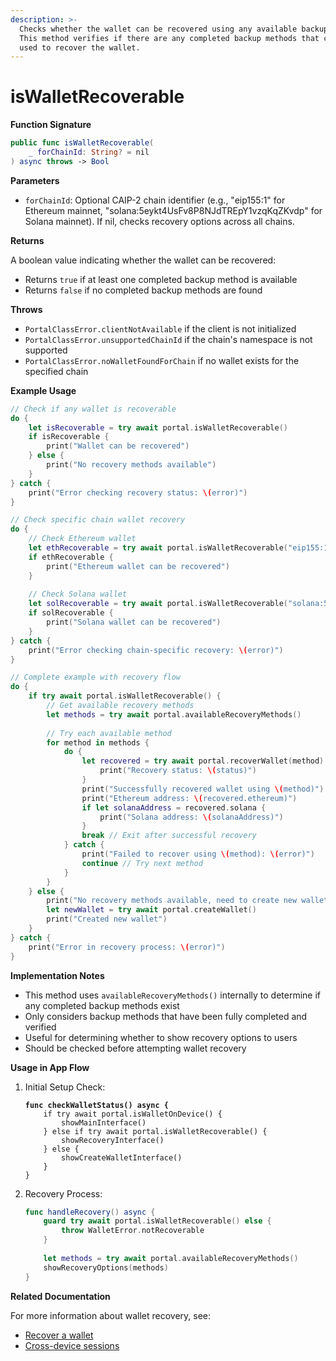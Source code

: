 ```yaml
---
description: >-
  Checks whether the wallet can be recovered using any available backup methods.
  This method verifies if there are any completed backup methods that could be
  used to recover the wallet.
---
```


# isWalletRecoverable

**Function Signature**

```swift
public func isWalletRecoverable(
    _ forChainId: String? = nil
) async throws -> Bool
```

**Parameters**

* `forChainId`: Optional CAIP-2 chain identifier (e.g., "eip155:1" for Ethereum mainnet, "solana:5eykt4UsFv8P8NJdTREpY1vzqKqZKvdp" for Solana mainnet). If nil, checks recovery options across all chains.

**Returns**

A boolean value indicating whether the wallet can be recovered:

* Returns `true` if at least one completed backup method is available
* Returns `false` if no completed backup methods are found

**Throws**

* `PortalClassError.clientNotAvailable` if the client is not initialized
* `PortalClassError.unsupportedChainId` if the chain's namespace is not supported
* `PortalClassError.noWalletFoundForChain` if no wallet exists for the specified chain

**Example Usage**

```swift
// Check if any wallet is recoverable
do {
    let isRecoverable = try await portal.isWalletRecoverable()
    if isRecoverable {
        print("Wallet can be recovered")
    } else {
        print("No recovery methods available")
    }
} catch {
    print("Error checking recovery status: \(error)")
}

// Check specific chain wallet recovery
do {
    // Check Ethereum wallet
    let ethRecoverable = try await portal.isWalletRecoverable("eip155:1")
    if ethRecoverable {
        print("Ethereum wallet can be recovered")
    }
    
    // Check Solana wallet
    let solRecoverable = try await portal.isWalletRecoverable("solana:5eykt4UsFv8P8NJdTREpY1vzqKqZKvdp")
    if solRecoverable {
        print("Solana wallet can be recovered")
    }
} catch {
    print("Error checking chain-specific recovery: \(error)")
}

// Complete example with recovery flow
do {
    if try await portal.isWalletRecoverable() {
        // Get available recovery methods
        let methods = try await portal.availableRecoveryMethods()
        
        // Try each available method
        for method in methods {
            do {
                let recovered = try await portal.recoverWallet(method) { status in
                    print("Recovery status: \(status)")
                }
                print("Successfully recovered wallet using \(method)")
                print("Ethereum address: \(recovered.ethereum)")
                if let solanaAddress = recovered.solana {
                    print("Solana address: \(solanaAddress)")
                }
                break // Exit after successful recovery
            } catch {
                print("Failed to recover using \(method): \(error)")
                continue // Try next method
            }
        }
    } else {
        print("No recovery methods available, need to create new wallet")
        let newWallet = try await portal.createWallet()
        print("Created new wallet")
    }
} catch {
    print("Error in recovery process: \(error)")
}
```

**Implementation Notes**

* This method uses `availableRecoveryMethods()` internally to determine if any completed backup methods exist
* Only considers backup methods that have been fully completed and verified
* Useful for determining whether to show recovery options to users
* Should be checked before attempting wallet recovery

**Usage in App Flow**

1.  Initial Setup Check:

    <pre class="language-swift"><code class="lang-swift"><strong>func checkWalletStatus() async {
    </strong>    if try await portal.isWalletOnDevice() {
            showMainInterface()
        } else if try await portal.isWalletRecoverable() {
            showRecoveryInterface()
        } else {
            showCreateWalletInterface()
        }
    }
    </code></pre>
2.  Recovery Process:

    ```swift
    func handleRecovery() async {
        guard try await portal.isWalletRecoverable() else {
            throw WalletError.notRecoverable
        }
        
        let methods = try await portal.availableRecoveryMethods()
        showRecoveryOptions(methods)
    }
    ```

**Related Documentation**

For more information about wallet recovery, see:

* [Recover a wallet](../../guides/web/recover-a-wallet.md)
* [Cross-device sessions](../../guides/web/cross-device-sessions.md)
